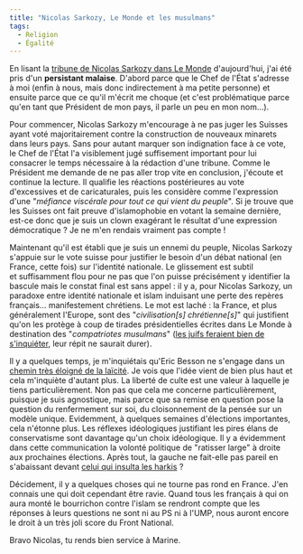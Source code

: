 ```yaml
---
title: "Nicolas Sarkozy, Le Monde et les musulmans"
tags:
  - Religion
  - Égalité
---
```


En lisant la [tribune de Nicolas Sarkozy dans Le Monde](http://www.lemonde.fr/idees/article/2009/12/08/m-sarkozy-respecter-ceux-qui-arrivent-respecter-ceux-qui-accueillent_1277422_3232.html) d'aujourd'hui, j'ai été pris d'un **persistant malaise**. D'abord parce que le Chef de l'État s'adresse à moi (enfin à nous, mais donc indirectement à ma petite personne) et ensuite parce que ce qu'il m'écrit me choque (et c'est problématique parce qu'en tant que Président de mon pays, il parle un peu en mon nom…).

<!-- more -->

Pour commencer, Nicolas Sarkozy m'encourage à ne pas juger les Suisses ayant voté majoritairement contre la construction de nouveaux minarets dans leurs pays. Sans pour autant marquer son indignation face à ce vote, le Chef de l'État l'a visiblement jugé suffisement important pour lui consacrer le temps nécessaire à la rédaction d'une tribune. Comme le Président me demande de ne pas aller trop vite en conclusion, j'écoute et continue la lecture. Il qualifie les réactions postérieures au vote d'excessives et de caricaturales, puis les considère comme l'expression d'une "_méfiance viscérale pour tout ce qui vient du peuple_". Si je trouve que les Suisses ont fait preuve d'islamophobie en votant la semaine dernière, est-ce donc que je suis un clown exagérant le résultat d'une expression démocratique&nbsp;? Je ne m'en rendais vraiment pas compte&nbsp;!

Maintenant qu'il est établi que je suis un ennemi du peuple, Nicolas Sarkozy s'appuie sur le vote suisse pour justifier le besoin d'un débat national (en France, cette fois) sur l'identité nationale. Le glissement est subtil et suffisamment flou pour ne pas que l'on puisse précisément y identifier la bascule mais le constat final est sans appel&nbsp;: il y a, pour Nicolas Sarkozy, un paradoxe entre identité nationale et islam induisant une perte des repères français… manifestement chrétiens. Le mot est laché&nbsp;: la France, et plus généralement l'Europe, sont des "_civilisation[s] chrétienne[s]_" qui justifient qu'on les protège à coup de tirades présidentielles écrites dans Le Monde à destination des "_compatriotes musulmans_" ([les juifs feraient bien de s'inquiéter](http://www.lefigaro.fr/editos/2009/12/03/01031-20091203ARTFIG00019-minarets-l-europe-doit-changer-son-regard-sur-l-islam-.php), leur répit ne saurait durer).

Il y a quelques temps, je m'inquiétais qu'Eric Besson ne s'engage dans un [chemin très éloigné de la laïcité](/2009/11/communautar-r-us/). Je vois que l'idée vient de bien plus haut et cela m'inquiète d'autant plus. La liberté de culte est une valeur à laquelle je tiens particulièrement. Non pas que cela me concerne particulièrement, puisque je suis agnostique, mais parce que sa remise en question pose la question du renfermement sur soi, du cloisonnement de la pensée sur un modèle unique. Evidemment, à quelques semaines d'élections importantes, cela n'étonne plus. Les réflexes idéologiques justifiant les pires élans de conservatisme sont davantage qu'un choix idéologique. Il y a évidemment dans cette communication la volonté politique de "ratisser large" à droite aux prochaines élections. Après tout, la gauche ne fait-elle pas pareil en s'abaissant devant [celui qui insulta les harkis](http://www.lefigaro.fr/politique/2009/12/10/01002-20091210ARTFIG00135-georges-freche-met-le-ps-face-a-ses-contradictions-.php)&nbsp;?

Décidement, il y a quelques choses qui ne tourne pas rond en France. J'en connais une qui doit cependant être ravie. Quand tous les français à qui on aura monté le bourrichon contre l'islam se rendront compte que les réponses à leurs questions ne sont ni au PS ni à l'UMP, nous auront encore le droit à un très joli score du Front National.

Bravo Nicolas, tu rends bien service à Marine.
